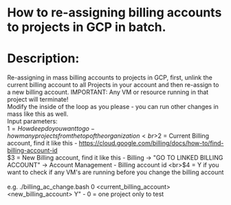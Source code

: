 # How to re-assigning billing accounts to projects in GCP in batch.
# Description:
 Re-assigning in mass billing accounts to projects in GCP, first, unlink the current billing account
 to all Projects in your account and then re-assign to a new billing account. 
 IMPORTANT: Any VM or resource running in that project will terminate!
<br>
Modify the inside of the loop as you please - you can run other changes in mass like this as well.
 <br>Input parameters:
 <br>$1 = How deep do you want to go - how many projects from the top of the organization
 <br>$2 = Current Billing account, find it like this - https://cloud.google.com/billing/docs/how-to/find-billing-account-id
 <br>$3 = New Billing account, find it like this - Billing -> "GO TO LINKED BILLING ACCOUNT" -> Account Management - Billing account id
 <br>$4 = Y if you want to check if any VM's are running before you change the billing account
 <br>
 <br>e.g. ./billing_ac_change.bash 0 <current_billing_account> <new_billing_account> Y" - 0 = one project only to test
